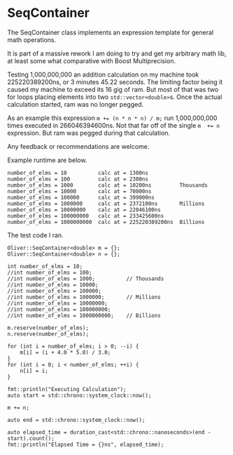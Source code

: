 # SeqContainer
The SeqContainer class implements an expression template for general math operations.

It is part of a massive rework I am doing to try and get my arbitrary math lib, at least some what comparative with Boost Multiprecision.   

Testing 1,000,000,000 an addition calculation on my machine took 225220389200ns, or 3 minutes 45.22 seconds.  The limiting factor being it caused my machine to exceed its 16 gig of ram.   But most of that was two for loops placing elements into two `std::vector<double>`s.  Once the actual calculation started, ram was no longer pegged.  

As an example this expression `m += (n * n * n) / m;` run 1,000,000,000 times executed in 266046394600ns. Not that far off of the single `m  += n` expression.  But ram was pegged during that calculation.  

Any feedback or recommendations are welcome.  

Example runtime are below.  

```
number_of_elms = 10          calc at = 1300ns
number_of_elms = 100         calc at = 2300ns
number_of_elms = 1000        calc at = 10200ns         Thousands
number_of_elms = 10000       calc at = 70000ns
number_of_elms = 100000      calc at = 399000ns
number_of_elms = 1000000     calc at = 2372100ns       Millions
number_of_elms = 10000000    calc at = 22046100ns
number_of_elms = 100000000   calc at = 233425600ns
number_of_elms = 1000000000  calc at = 225220389200ns  Billions
```

The test code I ran.
```
Oliver::SeqContainer<double> m = {};
Oliver::SeqContainer<double> n = {};

int number_of_elms = 10;
//int number_of_elms = 100;
//int number_of_elms = 1000;          // Thousands
//int number_of_elms = 10000;
//int number_of_elms = 100000;
//int number_of_elms = 1000000;       // Millions
//int number_of_elms = 10000000;
//int number_of_elms = 100000000;
//int number_of_elms = 1000000000;    // Billions

m.reserve(number_of_elms);
n.reserve(number_of_elms);

for (int i = number_of_elms; i > 0; --i) {
    m[i] = (i + 4.0 * 5.0) / 3.0;
}
for (int i = 0; i < number_of_elms; ++i) {
    n[i] = i;
}

fmt::println("Executing Calculation");
auto start = std::chrono::system_clock::now();

m += n;

auto end = std::chrono::system_clock::now();

auto elapsed_time = duration_cast<std::chrono::nanoseconds>(end - start).count();
fmt::println("Elapsed Time = {}ns", elapsed_time);
```